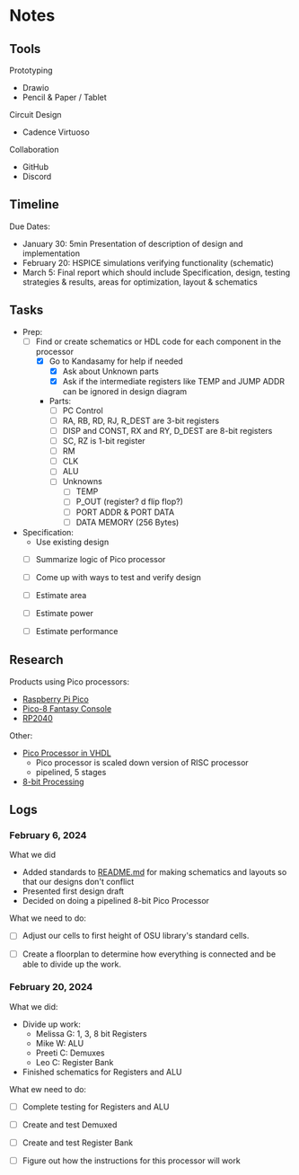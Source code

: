 # Notes

## Tools

Prototyping
- Drawio
- Pencil & Paper / Tablet

Circuit Design
- Cadence Virtuoso

Collaboration
- GitHub
- Discord


## Timeline

Due Dates:
- January 30:	5min Presentation of description of design and implementation
- February 20:	HSPICE simulations verifying functionality (schematic)
- March 5:	Final report which should include Specification, design, testing strategies & results, areas for optimization, layout & schematics

## Tasks

- Prep:
	- [ ] Find or create schematics or HDL code for each component in the processor 
		- [x] Go to Kandasamy for help if needed
			- [x] Ask about Unknown parts
			- [x] Ask if the intermediate registers like TEMP and JUMP ADDR can be ignored in design diagram
		- Parts:
			- [ ] PC Control
			- [ ] RA, RB, RD, RJ, R_DEST are 3-bit registers
			- [ ] DISP and CONST, RX and RY, D_DEST are 8-bit registers
			- [ ] SC, RZ is 1-bit register
			- [ ] RM
			- [ ] CLK
   			- [ ] ALU
			- [ ] Unknowns
				- [ ] TEMP
				- [ ] P_OUT (register? d flip flop?)
				- [ ] PORT ADDR & PORT DATA
				- [ ] DATA MEMORY (256 Bytes)

- Specification:
	- Use existing design
	- [ ] Summarize logic of Pico processor
	- [ ] Come up with ways to test and verify design
	- [ ] Estimate area
	- [ ] Estimate power 
	- [ ] Estimate performance


 ## Research

 Products using Pico processors:
- [Raspberry Pi Pico](https://www.raspberrypi.com/products/raspberry-pi-pico/)
- [Pico-8 Fantasy Console](https://www.lexaloffle.com/pico-8.php)
- [RP2040](https://en.wikipedia.org/wiki/RP2040)

Other:
- [Pico Processor in VHDL](https://www.researchgate.net/publication/259864953_Pico_Processor_Using_Verilog_HDL)
	- Pico processor is scaled down version of RISC processor
	- pipelined, 5 stages
- [8-bit Processing](https://en.wikipedia.org/wiki/8-bit_computing)


## Logs

### February 6, 2024

What we did
- Added standards to [README.md](/README.md) for making schematics and layouts so that our designs don't conflict
- Presented first design draft
- Decided on doing a pipelined 8-bit Pico Processor

What we need to do:
- [ ] Adjust our cells to first height of OSU library's standard cells.
- [ ] Create a floorplan to determine how everything is connected and be able to divide up the work.


### February 20, 2024

What we did:
- Divide up work:
    - Melissa G: 1, 3, 8 bit Registers
    - Mike W: ALU
    - Preeti C: Demuxes
    - Leo C: Register Bank
- Finished schematics for Registers and ALU

What ew need to do:
- [ ] Complete testing for Registers and ALU
- [ ] Create and test Demuxed
- [ ] Create and test Register Bank
- [ ] Figure out how the instructions for this processor will work

